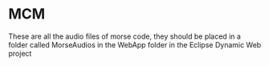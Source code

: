 # MCM
These are all the audio files of morse code, they should be placed in a folder called MorseAudios in the WebApp folder in the Eclipse Dynamic Web project
